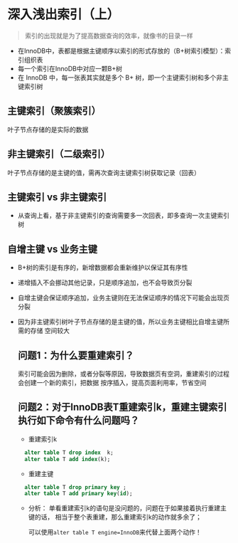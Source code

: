 # 深入浅出索引（上）

> 索引的出现就是为了提高数据查询的效率，就像书的目录一样  

* 在InnoDB中，表都是根据主键顺序以索引的形式存放的（B+树索引模型）：索引组织表
* 每一个索引在InnoDB中对应一颗B+树
* 在 InnoDB 中，每一张表其实就是多个 B+ 树，即一个主键索引树和多个非主键索引树

## 主键索引（聚簇索引）

叶子节点存储的是实际的数据

## 非主键索引（二级索引）

叶子节点存储的是主键的值，需再次查询主键索引树获取记录（回表）

## 主键索引 vs 非主键索引

* 从查询上看，基于非主键索引的查询需要多一次回表，即多查询一次主键索引树

## 自增主键 vs 业务主键

* B+树的索引是有序的，新增数据都会重新维护以保证其有序性
* 递增插入不会挪动其他记录，只是顺序追加，也不会导致页分裂
* 自增主键会保证顺序追加，业务主键则在无法保证顺序的情况下可能会出现页分裂
* 因为非主键索引树叶子节点存储的是主键的值，所以业务主键相比自增主键所需的存储
  空间较大
  
  ## 问题1：为什么要重建索引？
  
  索引可能会因为删除，或者分裂等原因，导致数据页有空洞，重建索引的过程会创建一个新的索引，把数据
  按序插入，提高页面利用率，节省空间
  
  ## 问题2：对于InnoDB表T重建索引k，重建主键索引执行如下命令有什么问题吗？
  
  * 重建索引k
  
  ```sql
    alter table T drop index  k;
    alter table T add index(k);
  ```
  
  * 重建主键
  ```sql
    alter table T drop primary key ;
    alter table T add primary key(id);
  ```
  
  * 分析：
    单看重建索引k的语句是没问题的，问题在于如果接着执行重建主键的话，
    相当于整个表重建，那么重建索引k的动作就多余了；
    
    可以使用`alter table T engine=InnoDB`来代替上面两个动作！
  
